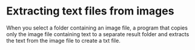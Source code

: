 # Extracting text files from images

When you select a folder containing an image file, a program that copies only the image file containing text to a separate result folder and extracts the text from the image file to create a txt file.
